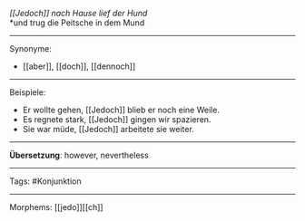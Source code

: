 
*[[Jedoch]] nach Hause lief der Hund*  
*und trug die Peitsche in dem Mund

---

Synonyme:
- [[aber]], [[doch]], [[dennoch]]

---

Beispiele:

- Er wollte gehen, [[Jedoch]] blieb er noch eine Weile.
- Es regnete stark, [[Jedoch]] gingen wir spazieren.
- Sie war müde, [[Jedoch]] arbeitete sie weiter.

---
**Übersetzung**: however, nevertheless

---

Tags:
#Konjunktion

---

Morphems:
[[jedo]][[ch]]
